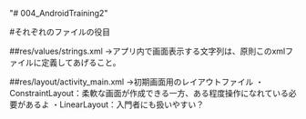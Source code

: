 "# 004_AndroidTraining2" 
  
#それぞれのファイルの役目  
  
##res/values/strings.xml
→アプリ内で画面表示する文字列は、原則このxmlファイルに定義してあげること。
  
##res/layout/activity_main.xml
→初期画面用のレイアウトファイル
・ConstraintLayout：柔軟な画面が作成できる一方、ある程度操作になれている必要があるよ
・LinearLayout：入門者にも扱いやすい？  

